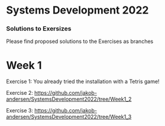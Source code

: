 Systems Development 2022
========================

### Solutions to Exersizes

Please find proposed solutions to the Exercises as branches

# Week 1

Exercise 1: You already tried the installation with a Tetris game!

Exercise 2: https://github.com/jakob-andersen/SystemsDevelopment2022/tree/Week1_2

Exercise 3: https://github.com/jakob-andersen/SystemsDevelopment2022/tree/Week1_3



